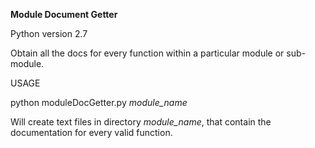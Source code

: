 **Module Document Getter**

Python version 2.7

Obtain all the docs for every function within a particular module or sub-module.

USAGE

python moduleDocGetter.py *module_name*

Will create text files in directory *module_name*, that contain the documentation for every valid function.
